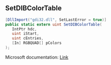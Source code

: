 ## SetDIBColorTable

```csharp
[DllImport("gdi32.dll", SetLastError = true)]
public static extern uint SetDIBColorTable(
   IntPtr hdc,
   uint iStart,
   uint cEntries,
   [In] RGBQUAD[] pColors
);
```

Microsoft documentation: [Link](https://docs.microsoft.com/en-us/windows/win32/api/wingdi/nf-wingdi-setdibcolortable)
